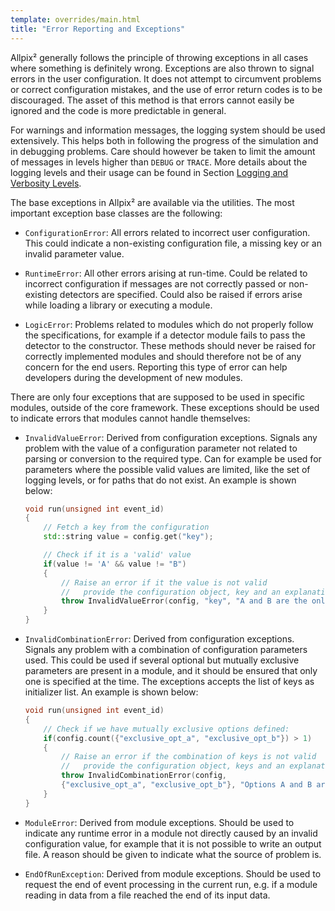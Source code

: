 ```yaml
---
template: overrides/main.html
title: "Error Reporting and Exceptions"
---
```


Allpix² generally follows the principle of throwing exceptions in all
cases where something is definitely wrong. Exceptions are also thrown to
signal errors in the user configuration. It does not attempt to
circumvent problems or correct configuration mistakes, and the use of
error return codes is to be discouraged. The asset of this method is
that errors cannot easily be ignored and the code is more predictable in
general.

For warnings and information messages, the logging system should be used
extensively. This helps both in following the progress of the simulation
and in debugging problems. Care should however be taken to limit the
amount of messages in levels higher than `DEBUG` or `TRACE`. More
details about the logging levels and their usage can be found in
Section [Logging and Verbosity Levels](getting_started.md#logging-and-verbosity-levels).

The base exceptions in Allpix² are available via the utilities. The most
important exception base classes are the following:

-   `ConfigurationError`: All errors related to incorrect user
    configuration. This could indicate a non-existing configuration
    file, a missing key or an invalid parameter value.

-   `RuntimeError`: All other errors arising at run-time. Could be
    related to incorrect configuration if messages are not correctly
    passed or non-existing detectors are specified. Could also be raised
    if errors arise while loading a library or executing a module.

-   `LogicError`: Problems related to modules which do not properly
    follow the specifications, for example if a detector module fails to
    pass the detector to the constructor. These methods should never be
    raised for correctly implemented modules and should therefore not be
    of any concern for the end users. Reporting this type of error can
    help developers during the development of new modules.

There are only four exceptions that are supposed to be used in specific
modules, outside of the core framework. These exceptions should be used
to indicate errors that modules cannot handle themselves:

-   `InvalidValueError`: Derived from configuration exceptions. Signals
    any problem with the value of a configuration parameter not related
    to parsing or conversion to the required type. Can for example be
    used for parameters where the possible valid values are limited,
    like the set of logging levels, or for paths that do not exist. An
    example is shown below:

    ``` {.c++ frame="single" framesep="3pt" breaklines="true" tabsize="2" linenos=""}
    void run(unsigned int event_id) 
	{
        // Fetch a key from the configuration
        std::string value = config.get("key");

        // Check if it is a 'valid' value
        if(value != 'A' && value != "B") 
		{
            // Raise an error if it the value is not valid
            //   provide the configuration object, key and an explanation
            throw InvalidValueError(config, "key", "A and B are the only allowed values");
        }
    }
    ```

-   `InvalidCombinationError`: Derived from configuration exceptions.
    Signals any problem with a combination of configuration parameters
    used. This could be used if several optional but mutually exclusive
    parameters are present in a module, and it should be ensured that
    only one is specified at the time. The exceptions accepts the list
    of keys as initializer list. An example is shown below:

    ``` {.c++ frame="single" framesep="3pt" breaklines="true" tabsize="2" linenos=""}
    void run(unsigned int event_id) 
	{
        // Check if we have mutually exclusive options defined:
        if(config.count({"exclusive_opt_a", "exclusive_opt_b"}) > 1) 
		{
            // Raise an error if the combination of keys is not valid
            //   provide the configuration object, keys and an explanation
            throw InvalidCombinationError(config, 
			{"exclusive_opt_a", "exclusive_opt_b"}, "Options A and B are mutually exclusive, specify only one.");
        }
    }
    ```

-   `ModuleError`: Derived from module exceptions. Should be used to
    indicate any runtime error in a module not directly caused by an
    invalid configuration value, for example that it is not possible to
    write an output file. A reason should be given to indicate what the
    source of problem is.

-   `EndOfRunException`: Derived from module exceptions. Should be used
    to request the end of event processing in the current run, e.g. if a
    module reading in data from a file reached the end of its input
    data.